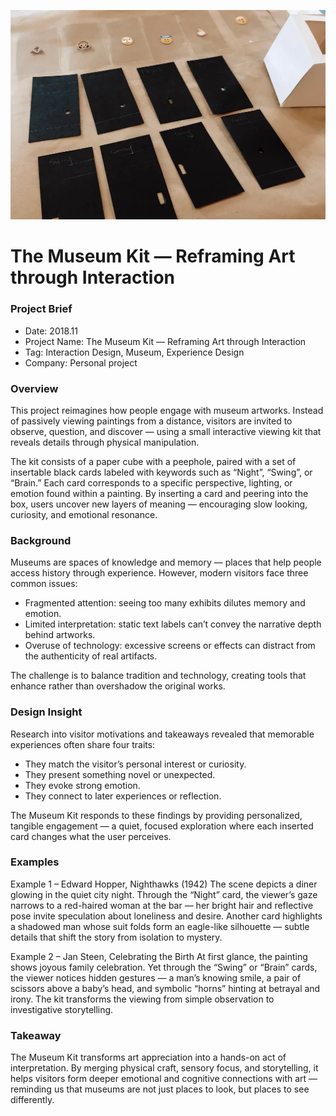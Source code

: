 ![cover](./public/cover.png)

# The Museum Kit — Reframing Art through Interaction

### Project Brief
- Date: 2018.11
- Project Name: The Museum Kit — Reframing Art through Interaction
- Tag: Interaction Design, Museum, Experience Design
- Company: Personal project

### Overview
This project reimagines how people engage with museum artworks.
Instead of passively viewing paintings from a distance, visitors are invited to observe, question, and discover — using a small interactive viewing kit that reveals details through physical manipulation.

The kit consists of a paper cube with a peephole, paired with a set of insertable black cards labeled with keywords such as “Night”, “Swing”, or “Brain.”
Each card corresponds to a specific perspective, lighting, or emotion found within a painting. By inserting a card and peering into the box, users uncover new layers of meaning — encouraging slow looking, curiosity, and emotional resonance.

### Background
Museums are spaces of knowledge and memory — places that help people access history through experience.
However, modern visitors face three common issues:

- Fragmented attention: seeing too many exhibits dilutes memory and emotion.
- Limited interpretation: static text labels can’t convey the narrative depth behind artworks.
- Overuse of technology: excessive screens or effects can distract from the authenticity of real artifacts.

The challenge is to balance tradition and technology, creating tools that enhance rather than overshadow the original works.

### Design Insight
Research into visitor motivations and takeaways revealed that memorable experiences often share four traits:

- They match the visitor’s personal interest or curiosity.
- They present something novel or unexpected.
- They evoke strong emotion.
- They connect to later experiences or reflection.

The Museum Kit responds to these findings by providing personalized, tangible engagement — a quiet, focused exploration where each inserted card changes what the user perceives.

### Examples
Example 1 – Edward Hopper, Nighthawks (1942)
The scene depicts a diner glowing in the quiet city night. Through the “Night” card, the viewer’s gaze narrows to a red-haired woman at the bar — her bright hair and reflective pose invite speculation about loneliness and desire. Another card highlights a shadowed man whose suit folds form an eagle-like silhouette — subtle details that shift the story from isolation to mystery.

Example 2 – Jan Steen, Celebrating the Birth
At first glance, the painting shows joyous family celebration. Yet through the “Swing” or “Brain” cards, the viewer notices hidden gestures — a man’s knowing smile, a pair of scissors above a baby’s head, and symbolic “horns” hinting at betrayal and irony. The kit transforms the viewing from simple observation to investigative storytelling.

### Takeaway
The Museum Kit transforms art appreciation into a hands-on act of interpretation.
By merging physical craft, sensory focus, and storytelling, it helps visitors form deeper emotional and cognitive connections with art — reminding us that museums are not just places to look, but places to see differently.
